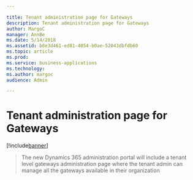 ```yaml
---

title: Tenant administration page for Gateways
description: Tenant administration page for Gateways
author: MargoC
manager: AnnBe
ms.date: 5/14/2018
ms.assetid: b8e3d461-ed81-4054-b0ae-52043dbfdb60
ms.topic: article
ms.prod: 
ms.service: business-applications
ms.technology: 
ms.author: margoc
audience: Admin

---
```

#  Tenant administration page for Gateways


[!include[banner](../../../../includes/banner.md)]

>   The new Dynamics 365 administration portal will include a tenant level
>   gateways administration page where the tenant admin can manage all the
>   gateways available in their organization
